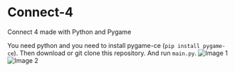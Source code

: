 # Connect-4
Connect 4 made with Python and Pygame

You need python and you need to install pygame-ce (`pip install pygame-ce`). Then download or git clone this repository. And run `main.py`.
![Image 1](https://github.com/LucasColas/Connect-4/blob/images/images/Capture%20d'%C3%A9cran%202024-04-28%20174111.png)
![Image 2](https://github.com/LucasColas/Connect-4/blob/images/images/Capture%20d'%C3%A9cran%202024-04-28%20174225.png)
